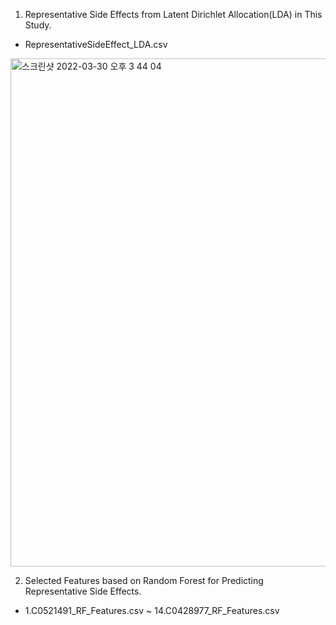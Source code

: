 1. Representative Side Effects from Latent Dirichlet Allocation(LDA) in This Study.
- RepresentativeSideEffect_LDA.csv

<img width="813" alt="스크린샷 2022-03-30 오후 3 44 04" src="https://user-images.githubusercontent.com/35724555/160768180-02374c5f-33ab-4e4a-b5a6-a989a50f7278.png">

2. Selected Features based on Random Forest for Predicting Representative Side Effects.
- 1.C0521491_RF_Features.csv ~ 14.C0428977_RF_Features.csv
